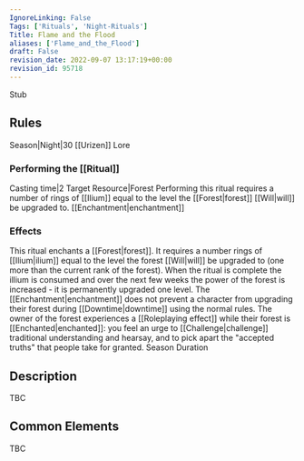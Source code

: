 ```yaml
---
IgnoreLinking: False
Tags: ['Rituals', 'Night-Rituals']
Title: Flame and the Flood
aliases: ['Flame_and_the_Flood']
draft: False
revision_date: 2022-09-07 13:17:19+00:00
revision_id: 95718
---
```


Stub
## Rules
Season|Night|30
[[Urizen]] Lore
### Performing the [[Ritual]]
Casting time|2 Target Resource|Forest 
Performing this ritual requires a number of rings of [[Ilium]] equal to the level the [[Forest|forest]] [[Will|will]] be upgraded to.
[[Enchantment|enchantment]]
### Effects
This ritual enchants a [[Forest|forest]]. It requires a number rings of [[Ilium|ilium]] equal to the level the forest [[Will|will]] be upgraded to (one more than the current rank of the forest). When the ritual is complete the illium is consumed and over the next few weeks the power of the forest is increased - it is permanently upgraded one level. 
The [[Enchantment|enchantment]] does not prevent a character from upgrading their forest during [[Downtime|downtime]] using the normal rules.
The owner of the forest experiences a [[Roleplaying effect]] while their forest is [[Enchanted|enchanted]]:  you feel an urge to [[Challenge|challenge]] traditional understanding and hearsay, and to pick apart the "accepted truths" that people take for granted.
Season Duration
## Description
TBC
## Common Elements
TBC